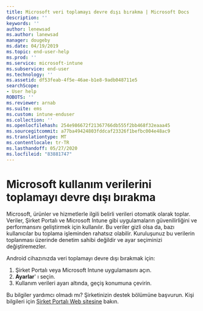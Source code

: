 ```yaml
---
title: Microsoft veri toplamayı devre dışı bırakma | Microsoft Docs
description: ''
keywords: ''
author: lenewsad
ms.author: lanewsad
manager: dougeby
ms.date: 04/19/2019
ms.topic: end-user-help
ms.prod: ''
ms.service: microsoft-intune
ms.subservice: end-user
ms.technology: ''
ms.assetid: df53feab-4f5e-46ae-b1e8-9adb048711e5
searchScope:
- User help
ROBOTS: ''
ms.reviewer: arnab
ms.suite: ems
ms.custom: intune-enduser
ms.collection: ''
ms.openlocfilehash: 254e986672f21367766db555f2bb468f32eaaa45
ms.sourcegitcommit: a77ba49424803fddcaf23326f1befbc004e48ac9
ms.translationtype: MT
ms.contentlocale: tr-TR
ms.lasthandoff: 05/27/2020
ms.locfileid: "83881747"
---
```

# <a name="turn-off-microsoft-usage-data-collection"></a>Microsoft kullanım verilerini toplamayı devre dışı bırakma

Microsoft, ürünler ve hizmetlerle ilgili belirli verileri otomatik olarak toplar. Veriler, Şirket Portalı ve Microsoft Intune gibi uygulamaların güvenilirliğini ve performansını geliştirmek için kullanılır. Bu veriler gizli olsa da, bazı kullanıcılar bu toplama işleminden rahatsız olabilir. Kuruluşunuz bu verilerin toplanması üzerinde denetim sahibi değildir ve ayar seçiminizi değiştiremezler.   

Android cihazınızda veri toplamayı devre dışı bırakmak için:  

1. Şirket Portalı veya Microsoft Intune uygulamasını açın.
2. **Ayarlar**' ı seçin.
3. Kullanım verileri ayarı altında, geçiş konumuna çevirin. 

Bu bilgiler yardımcı olmadı mı? Şirketinizin destek bölümüne başvurun. Kişi bilgileri için [Şirket Portalı Web sitesine](https://go.microsoft.com/fwlink/?linkid=2010980) bakın.
